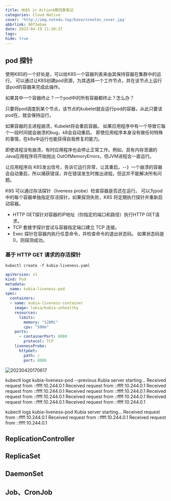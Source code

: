 ```yaml
---
title: 《K8S in Action》第四章笔记
categories: Cloud Native
cover: 'http://img.note4u.top/base/cnnotes_cover.jpg'
abbrlink: 90f3ebae
date: 2023-04-19 21:20:27
tags:
hide: true
---
```


## pod 探针

使用K8S的一个好处是，可以给K8S一个容器列表来由其保持容器在集群中的运行。
可以通过让K8S创建pod资源，为其选择一个工作节点，并在该节点上运行该pod的容器来完成此操作。

如果其中一个容器终止？一个pod中的所有容器都终止？怎么办？

只要将pod调度到某个节点，该节点的kubelet就会运行pod的容器，从此只要该pod在，就会保持运行。

如果容器的主进程崩溃，Kubelet将会重启容器。
如果应用程序中有一个导致它每个一段时间就会崩溃的bug，k8会自动重启。
即使应用程序本身没有做任何特殊的事情，在k8s中运行也能获得自我修复的能力。

即使进程没有崩溃，有时应用程序也会停止正常工作。例如，具有内存泄漏的Java应用程序将开始抛出 OutOfMemoryErrors，但JVM进程会一直运行。

让应用程序向 K8S发出信号，告诉它运行异常，让其重启。--》一个崩溃的容器会自动重启，所以捕获错误，并在错误发生时推出进程。但这并不能解决所有问题。

K8S 可以通过存活探针（liveness probe）检查容器是否还在运行。
可以为pod中的每个容器单独指定存活探针。如果探测失败，K8S 将定期执行探针并重新启动容器。

- HTTP GET探针对容器的IP地址（你指定的端口和路径）执行HTTP GET请求。
- TCP 套接字探针尝试与容器指定端口建立 TCP 连接。
- Exec 探针在容器内执行任意命令，并检查命令的退出状态码。 如果状态码是0，则探测成功。

### 基于 HTTP GET 请求的存活探针

``` SHELL
kubectl create -f kubia-liveness.yaml
```

``` YAML
apiVersion: v1
kind: Pod
metadata:
  name: kubia-liveness-pod
spec:
  containers:
  - name: kubia-liveness-container
    image: luksa/kubia-unhealthy
    resources:
      limits:
        memory: "128Mi"
        cpu: "500m"
    ports:
      - containerPort: 8080
        protocol: TCP
    livenessProbe:
      httpGet:
        path: /
        port: 8080
```

![20230420170617](http://img.note4u.top/article/20230420170617.png)


kubectl logs kubia-liveness-pod --previous
Kubia server starting...
Received request from ::ffff:10.244.0.1
Received request from ::ffff:10.244.0.1
Received request from ::ffff:10.244.0.1
Received request from ::ffff:10.244.0.1
Received request from ::ffff:10.244.0.1
Received request from ::ffff:10.244.0.1
Received request from ::ffff:10.244.0.1
Received request from ::ffff:10.244.0.1

kubectl logs kubia-liveness-pod
Kubia server starting...
Received request from ::ffff:10.244.0.1
Received request from ::ffff:10.244.0.1
Received request from ::ffff:10.244.0.1
## ReplicationController

## ReplicaSet

## DaemonSet

## Job、CronJob